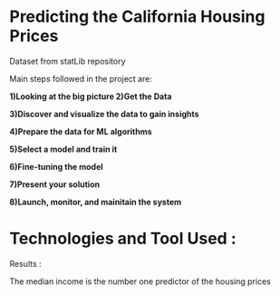 # Predicting the California Housing Prices

Dataset from statLib repository


Main steps followed in the project are: 

<b>1)Looking at the big picture
2)Get the Data

3)Discover and visualize the data to gain insights

4)Prepare the data for ML algorithms

5)Select a model and train it

6)Fine-tuning the model

7)Present your solution

8)Launch, monitor, and mainitain the system
</b>


# Technologies and Tool Used :




Results :


The median income is the number one predictor of the housing prices
